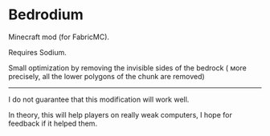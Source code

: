 # Bedrodium
Minecraft mod (for FabricMC).

Requires Sodium.

Small optimization by removing the invisible sides of the bedrock (
мore precisely, all the lower polygons of the chunk are removed)

---
I do not guarantee that this modification will work well.

In theory, this will help players on really weak computers, I hope for feedback if it helped them.
